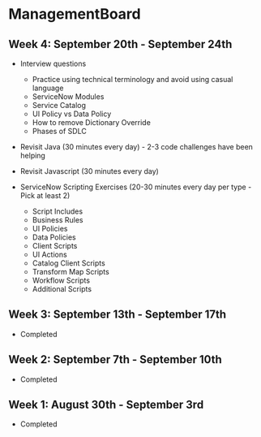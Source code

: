 # ManagementBoard

## Week 4: September 20th - September 24th
* Interview questions 
    - Practice using technical terminology and avoid using casual language
    - ServiceNow Modules
    - Service Catalog
    - UI Policy vs Data Policy
    - How to remove Dictionary Override
    - Phases of SDLC

* Revisit Java (30 minutes every day) - 2-3 code challenges have been helping
* Revisit Javascript (30 minutes every day)
* ServiceNow Scripting Exercises (20-30 minutes every day per type - Pick at least 2)
    - Script Includes
    - Business Rules
    - UI Policies
    - Data Policies
    - Client Scripts
    - UI Actions
    - Catalog Client Scripts
    - Transform Map Scripts
    - Workflow Scripts
    - Additional Scripts

## Week 3: September 13th - September 17th
* Completed

## Week 2: September 7th - September 10th
* Completed

## Week 1: August 30th - September 3rd
* Completed
